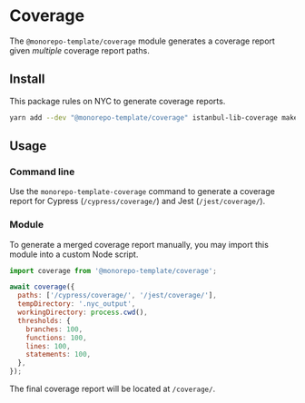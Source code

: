 # Coverage

The `@monorepo-template/coverage` module generates a coverage report given
_multiple_ coverage report paths.

## Install

This package rules on NYC to generate coverage reports.

```sh
yarn add --dev "@monorepo-template/coverage" istanbul-lib-coverage make-dir nyc p-map
```

## Usage

### Command line

Use the `monorepo-template-coverage` command to generate a coverage report for
Cypress (`/cypress/coverage/`) and Jest (`/jest/coverage/`).

### Module

To generate a merged coverage report manually, you may import this module into a
custom Node script.

```js
import coverage from '@monorepo-template/coverage';

await coverage({
  paths: ['/cypress/coverage/', '/jest/coverage/'],
  tempDirectory: '.nyc_output',
  workingDirectory: process.cwd(),
  thresholds: {
    branches: 100,
    functions: 100,
    lines: 100,
    statements: 100,
  },
});
```

The final coverage report will be located at `/coverage/`.
